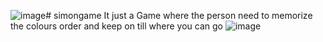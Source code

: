 ![image](https://github.com/user-attachments/assets/a0d20808-7008-4822-8497-dbe05023ea72)# simongame
It just a Game where the person need to memorize the colours order and keep on till where you can go
![image](https://github.com/user-attachments/assets/c87705a9-9ffc-4827-a9dd-9863d09486b8)

